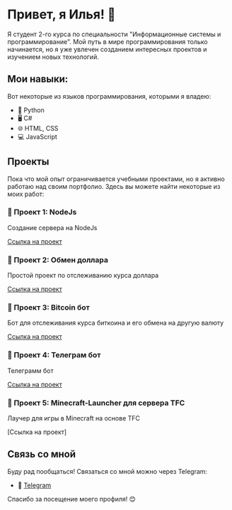 # Привет, я Илья! 👋

Я студент 2-го курса по специальности "Информационные системы и программирование". Мой путь в мире программирования только начинается, но я уже увлечен созданием интересных проектов и изучением новых технологий.

## Мои навыки:

Вот некоторые из языков программирования, которыми я владею:

- 🐍 Python
- 🖥️ C#
- 🌐 HTML, CSS
- 💻 JavaScript

## Проекты

Пока что мой опыт ограничивается учебными проектами, но я активно работаю над своим портфолио. Здесь вы можете найти некоторые из моих работ:

### 🚀 Проект 1: NodeJs

Создание сервера на NodeJs

[Ссылка на проект](https://github.com/Ximelay/-NodeJS)

### 🚀 Проект 2: Обмен доллара

Простой проект по отслеживанию курса доллара

[Ссылка на проект](https://github.com/Ximelay/Dollar-exchange)

### 🚀 Проект 3: Bitcoin бот

Бот для отслеживания курса биткоина и его обмена на другую валюту

[Ссылка на проект](https://github.com/Ximelay/Bitcoin-bot)

### 🚀 Проект 4: Телеграм бот

Телеграмм бот

[Ссылка на проект](https://github.com/Ximelay/Telegram-bot)

### 🚀 Проект 5: Minecraft-Launcher для сервера TFC

Лаучер для игры в Minecraft на основе TFC

[Ссылка на проект]


## Связь со мной

Буду рад пообщаться! Связаться со мной можно через Telegram:

- 📱 [Telegram](https://t.me/Ximeelay)

Спасибо за посещение моего профиля! 😊
